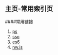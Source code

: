 主页-常用索引页
---------------------


####常用链接

1. [ps](files/ps.md)  
2. [sso](works/sso.md)
3. [es6](files/es6.md)
4. [nw.js](files/nw.js.md)